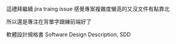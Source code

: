 這禮拜繼續 jira traing issue 感覺專案複雜度蠻高的又沒文件有點靠北

所以還是專注在背單字跟練前端好了

軟體設計規格書 Software Design Description, SDD

